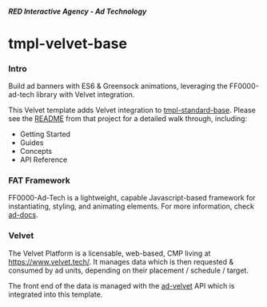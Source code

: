 ##### RED Interactive Agency - Ad Technology

# tmpl-velvet-base

### Intro 

Build ad banners with ES6 & Greensock animations, leveraging the FF0000-ad-tech library with Velvet integration. 

This Velvet template adds Velvet integration to [tmpl-standard-base](https://github.com/ff0000-ad-tech/tmpl-standard-base/).
Please see the [README](https://github.com/ff0000-ad-tech/tmpl-standard-base/blob/master/README.md) from that project for a detailed walk through, including:
 - Getting Started
 - Guides
 - Concepts
 - API Reference

### FAT Framework

FF0000-Ad-Tech is a lightweight, capable Javascript-based framework for instantiating, styling, and animating elements. For more information, check [ad-docs](https://github.com/ff0000-ad-tech/ad-docs/blob/master/README.md).

### Velvet

The Velvet Platform is a licensable, web-based, CMP living at https://www.velvet.tech/. It manages data which is then requested & consumed by ad units, depending on their placement / schedule / target. 

The front end of the data is managed with the [ad-velvet](https://github.com/ff0000-ad-tech/ad-velvet/blob/master/README.md) API which is integrated into this template.
